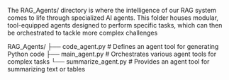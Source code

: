 
The RAG_Agents/ directory is where the intelligence of our RAG system comes to life through specialized AI agents. This folder houses modular, tool-equipped agents designed to perform specific tasks, which can then be orchestrated to tackle more complex challenges

RAG_Agents/
├── code_agent.py          # Defines an agent tool for generating Python code
├── main_agent.py          # Orchestrates various agent tools for complex tasks
└── summarize_agent.py     # Provides an agent tool for summarizing text or tables